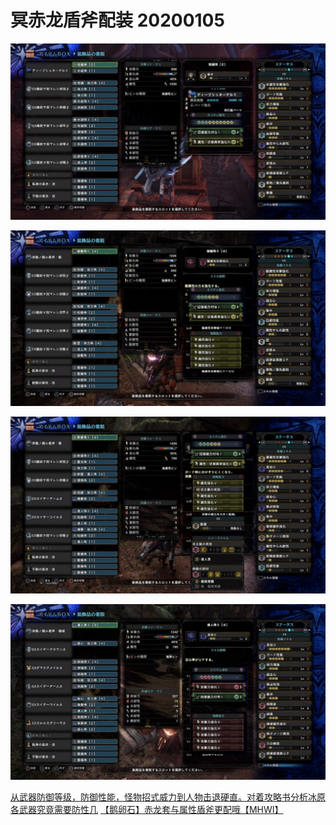# 冥赤龙盾斧配装 20200105

![](./asset/冰属盾.png)

![](./asset/龙属盾.png)

![](./asset/电锯盾.png)

![](./asset/榴弹瓶爆破盾.png)

[从武器防御等级，防御性能，怪物招式威力到人物击退硬直。对着攻略书分析冰原各武器究竟需要防性几](https://bbs.nga.cn/read.php?tid=19096578&rand=323)
[【鹅卵石】赤龙套与属性盾斧更配哦【MHWI】](https://www.bilibili.com/video/av80040583)